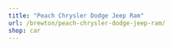 ```yaml
---
title: "Peach Chrysler Dodge Jeep Ram"
url: /brewton/peach-chrysler-dodge-jeep-ram/
shop: car
---
```

